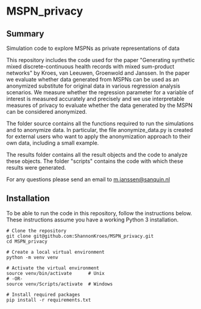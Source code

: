 # MSPN_privacy


## Summary

Simulation code to explore MSPNs as private representations of data

This repository includes the code used for the paper "Generating synthetic mixed discrete-continuous health records with mixed sum-product networks" by Kroes, van Leeuwen, Groenwold and Janssen. In the paper we evaluate whether data generated from MSPNs can be used as an anonymized substitute for original data in various regression analysis scenarios. We measure whether the regression parameter for a variable of interest is measured accurately and precisely and we use interpretable measures of privacy to evaluate whether the data generated by the MSPN can be considered anonymized. 

The folder source contains all the functions required to run the simulations and to anonymize data. In particular, the file anonymize_data.py is created for external users who want to apply the anonymization approach to their own data, including a small example. 

The results folder contains all the result objects and the code to analyze these objects. The folder "scripts" contains the code with which these results were generated. 

For any questions please send an email to m.janssen@sanquin.nl

## Installation

To be able to run the code in this repository, follow the instructions below.
These instructions assume you have a working Python 3 installation.

```
# Clone the repository
git clone git@github.com:ShannonKroes/MSPN_privacy.git
cd MSPN_privacy

# Create a local virtual environment
python -m venv venv

# Activate the virtual environment
source venv/bin/activate      # Unix
# -OR- 
source venv/Scripts/activate  # Windows

# Install required packages
pip install -r requirements.txt
```



